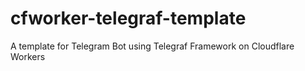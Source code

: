# cfworker-telegraf-template
 A template for Telegram Bot using Telegraf Framework on Cloudflare Workers
